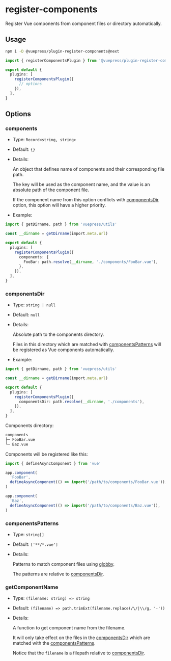 # register-components

<NpmBadge package="@vuepress/plugin-register-components" />

Register Vue components from component files or directory automatically.

## Usage

```bash
npm i -D @vuepress/plugin-register-components@next
```

```ts
import { registerComponentsPlugin } from '@vuepress/plugin-register-components'

export default {
  plugins: [
    registerComponentsPlugin({
      // options
    }),
  ],
}
```

## Options

### components

- Type: `Record<string, string>`

- Default: `{}`

- Details:

  An object that defines name of components and their corresponding file path.

  The key will be used as the component name, and the value is an absolute path of the component file.

  If the component name from this option conflicts with [componentsDir](#componentsdir) option, this option will have a higher priority.

- Example:

```ts
import { getDirname, path } from 'vuepress/utils'

const __dirname = getDirname(import.meta.url)

export default {
  plugins: [
    registerComponentsPlugin({
      components: {
        FooBar: path.resolve(__dirname, './components/FooBar.vue'),
      },
    }),
  ],
}
```

### componentsDir

- Type: `string | null`

- Default: `null`

- Details:

  Absolute path to the components directory.

  Files in this directory which are matched with [componentsPatterns](#componentspatterns) will be registered as Vue components automatically.

- Example:

```ts
import { getDirname, path } from 'vuepress/utils'

const __dirname = getDirname(import.meta.url)

export default {
  plugins: [
    registerComponentsPlugin({
      componentsDir: path.resolve(__dirname, './components'),
    }),
  ],
}
```

Components directory:

```bash
components
├─ FooBar.vue
└─ Baz.vue
```

Components will be registered like this:

```ts
import { defineAsyncComponent } from 'vue'

app.component(
  'FooBar',
  defineAsyncComponent(() => import('/path/to/components/FooBar.vue')),
)

app.component(
  'Baz',
  defineAsyncComponent(() => import('/path/to/components/Baz.vue')),
)
```

### componentsPatterns

- Type: `string[]`

- Default: `['**/*.vue']`

- Details:

  Patterns to match component files using [globby](https://github.com/sindresorhus/globby).

  The patterns are relative to [componentsDir](#componentsdir).

### getComponentName

- Type: `(filename: string) => string`

- Default: `(filename) => path.trimExt(filename.replace(/\/|\\/g, '-'))`

- Details:

  A function to get component name from the filename.

  It will only take effect on the files in the [componentsDir](#componentsdir) which are matched with the [componentsPatterns](#componentspatterns).

  Notice that the `filename` is a filepath relative to [componentsDir](#componentsdir).
